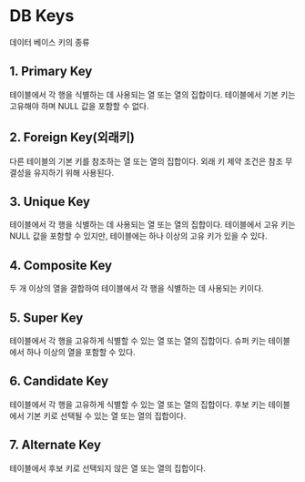 # DB Keys

데이터 베이스 키의 종류

## 1. Primary Key

테이블에서 각 행을 식별하는 데 사용되는 열 또는 열의 집합이다. 테이블에서 기본 키는 고유해야 하며 NULL 값을 포함할 수 없다.

## 2. Foreign Key(외래키)

다른 테이블의 기본 키를 참조하는 열 또는 열의 집합이다. 외래 키 제약 조건은 참조 무결성을 유지하기 위해 사용된다.

## 3. Unique Key

테이블에서 각 행을 식별하는 데 사용되는 열 또는 열의 집합이다. 테이블에서 고유 키는 NULL 값을 포함할 수 있지만, 테이블에는 하나 이상의 고유 키가 있을 수 있다.

## 4. Composite Key

두 개 이상의 열을 결합하여 테이블에서 각 행을 식별하는 데 사용되는 키이다.

## 5. Super Key

테이블에서 각 행을 고유하게 식별할 수 있는 열 또는 열의 집합이다. 슈퍼 키는 테이블에서 하나 이상의 열을 포함할 수 있다.

## 6. Candidate Key

테이블에서 각 행을 고유하게 식별할 수 있는 열 또는 열의 집합이다. 후보 키는 테이블에서 기본 키로 선택될 수 있는 열 또는 열의 집합이다.

## 7. Alternate Key

테이블에서 후보 키로 선택되지 않은 열 또는 열의 집합이다.

